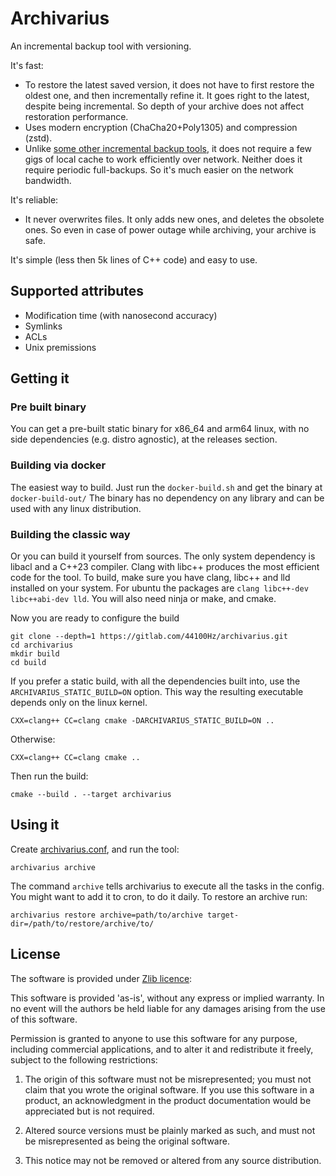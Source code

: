 Archivarius
===========

An incremental backup tool with versioning.

It's fast:

- To restore the latest saved version, it does not have to first restore the oldest one, and then incrementally refine it. It goes right to the latest, despite being incremental. So depth of your archive does not affect restoration performance.
- Uses modern encryption (ChaCha20+Poly1305) and compression (zstd).
- Unlike [some other incremental backup tools][1], it does not require a few gigs of local cache to work efficiently over network. Neither does it require periodic full-backups. So it's much easier on the network bandwidth.

[1]: http://duplicity.nongnu.org/ "duplicity"

It's reliable:

- It never overwrites files. It only adds new ones, and deletes the obsolete ones. So even in case of power outage while archiving, your archive is safe.

It's simple (less then 5k lines of C++ code) and easy to use.

## Supported attributes

- Modification time (with nanosecond accuracy)
- Symlinks
- ACLs
- Unix premissions

## Getting it

### Pre built binary

You can get a pre-built static binary for x86_64 and arm64 linux, with no side dependencies (e.g. distro agnostic), at the releases section.

### Building via docker

The easiest way to build. Just run the `docker-build.sh` and get the binary at `docker-build-out/`
The binary has no dependency on any library and can be used with any linux distribution.

### Building the classic way

Or you can build it yourself from sources. The only system dependency is libacl and a C++23 compiler. Clang with libc++ produces the most efficient code for the tool. To build, make sure you have clang, libc++ and lld installed on your system. For ubuntu the packages are `clang libc++-dev libc++abi-dev lld`.
You will also need ninja or make, and cmake.

Now you are ready to configure the build

    git clone --depth=1 https://gitlab.com/44100Hz/archivarius.git
    cd archivarius
    mkdir build
    cd build

If you prefer a static build, with all the dependencies built into, use the `ARCHIVARIUS_STATIC_BUILD=ON` option. This way the resulting executable depends only on the linux kernel.

    CXX=clang++ CC=clang cmake -DARCHIVARIUS_STATIC_BUILD=ON ..

Otherwise:

    CXX=clang++ CC=clang cmake ..

Then run the build:

    cmake --build . --target archivarius

## Using it

Create [archivarius.conf](./docs/config%20file%20format.md), and run the tool:

    archivarius archive

The command `archive` tells archivarius to execute all the tasks in the config. You might want to add it to cron, to do it daily.
To restore an archive run:

    archivarius restore archive=path/to/archive target-dir=/path/to/restore/archive/to/

## License

The software is provided under [Zlib licence](https://en.wikipedia.org/wiki/Zlib_License):

This software is provided 'as-is', without any express or implied warranty. In no event will the authors be held liable for any damages arising from the use of this software.

Permission is granted to anyone to use this software for any purpose, including commercial applications, and to alter it and redistribute it freely, subject to the following restrictions:

1. The origin of this software must not be misrepresented; you must not claim that you wrote the original software. If you use this software in a product, an acknowledgment in the product documentation would be appreciated but is not required.

2. Altered source versions must be plainly marked as such, and must not be misrepresented as being the original software.

3. This notice may not be removed or altered from any source distribution.
